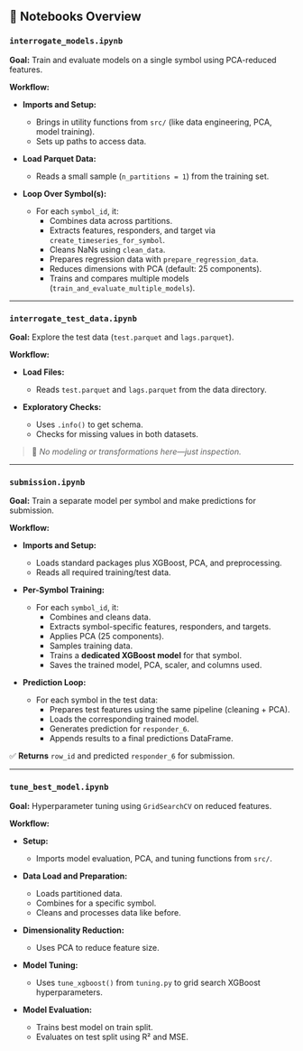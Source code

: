 ## 📓 Notebooks Overview

### `interrogate_models.ipynb`

**Goal:** Train and evaluate models on a single symbol using PCA-reduced features.

**Workflow:**

- **Imports and Setup:**
  - Brings in utility functions from `src/` (like data engineering, PCA, model training).
  - Sets up paths to access data.

- **Load Parquet Data:**
  - Reads a small sample (`n_partitions = 1`) from the training set.

- **Loop Over Symbol(s):**
  - For each `symbol_id`, it:
    - Combines data across partitions.
    - Extracts features, responders, and target via `create_timeseries_for_symbol`.
    - Cleans NaNs using `clean_data`.
    - Prepares regression data with `prepare_regression_data`.
    - Reduces dimensions with PCA (default: 25 components).
    - Trains and compares multiple models (`train_and_evaluate_multiple_models`).

---

### `interrogate_test_data.ipynb`

**Goal:** Explore the test data (`test.parquet` and `lags.parquet`).

**Workflow:**

- **Load Files:**
  - Reads `test.parquet` and `lags.parquet` from the data directory.

- **Exploratory Checks:**
  - Uses `.info()` to get schema.
  - Checks for missing values in both datasets.

> 📌 *No modeling or transformations here—just inspection.*

---

### `submission.ipynb`

**Goal:** Train a separate model per symbol and make predictions for submission.

**Workflow:**

- **Imports and Setup:**
  - Loads standard packages plus XGBoost, PCA, and preprocessing.
  - Reads all required training/test data.

- **Per-Symbol Training:**
  - For each `symbol_id`, it:
    - Combines and cleans data.
    - Extracts symbol-specific features, responders, and targets.
    - Applies PCA (25 components).
    - Samples training data.
    - Trains a **dedicated XGBoost model** for that symbol.
    - Saves the trained model, PCA, scaler, and columns used.

- **Prediction Loop:**
  - For each symbol in the test data:
    - Prepares test features using the same pipeline (cleaning + PCA).
    - Loads the corresponding trained model.
    - Generates prediction for `responder_6`.
    - Appends results to a final predictions DataFrame.

✅ **Returns** `row_id` and predicted `responder_6` for submission.

---

### `tune_best_model.ipynb`

**Goal:** Hyperparameter tuning using `GridSearchCV` on reduced features.

**Workflow:**

- **Setup:**
  - Imports model evaluation, PCA, and tuning functions from `src/`.

- **Data Load and Preparation:**
  - Loads partitioned data.
  - Combines for a specific symbol.
  - Cleans and processes data like before.

- **Dimensionality Reduction:**
  - Uses PCA to reduce feature size.

- **Model Tuning:**
  - Uses `tune_xgboost()` from `tuning.py` to grid search XGBoost hyperparameters.

- **Model Evaluation:**
  - Trains best model on train split.
  - Evaluates on test split using R² and MSE.
